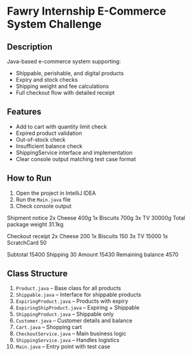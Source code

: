 # Fawry Internship E-Commerce System Challenge

## Description
Java-based e-commerce system supporting:
- Shippable, perishable, and digital products
- Expiry and stock checks
- Shipping weight and fee calculations
- Full checkout flow with detailed receipt

## Features
- Add to cart with quantity limit check
- Expired product validation
- Out-of-stock check
- Insufficient balance check
- ShippingService interface and implementation
- Clear console output matching test case format

## How to Run
1. Open the project in IntelliJ IDEA
2. Run the `Main.java` file
3. Check console output

Shipment notice
2x Cheese 400g
1x Biscuits 700g
3x TV 30000g
Total package weight 31.1kg

Checkout receipt
2x Cheese 200
1x Biscuits 150
3x TV 15000
1x ScratchCard 50

Subtotal 15400
Shipping 30
Amount 15430
Remaining balance 4570


## Class Structure

1. `Product.java` – Base class for all products
2. `Shippable.java` – Interface for shippable products
3. `ExpiringProduct.java` – Products with expiry
4. `ExpiringShipProduct.java` – Expiring + Shippable
5. `ShippingProduct.java` – Shippable only
6. `Customer.java` – Customer details and balance
7. `Cart.java` – Shopping cart
8. `CheckoutService.java` – Main business logic
9. `ShippingService.java` – Handles logistics
10. `Main.java` – Entry point with test case


